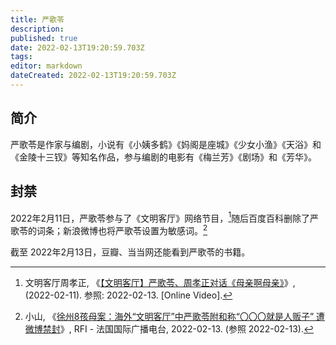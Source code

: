```yaml
---
title: 严歌苓
description:
published: true
date: 2022-02-13T19:20:59.703Z
tags:
editor: markdown
dateCreated: 2022-02-13T19:20:59.703Z
---
```


## 简介

严歌苓是作家与编剧，小说有《小姨多鹤》《妈阁是座城》《少女小渔》《天浴》和《金陵十三钗》等知名作品，参与编剧的电影有《梅兰芳》《剧场》和《芳华》。

## 封禁

2022年2月11日，严歌苓参与了《文明客厅》网络节目，[^FKJQ]随后百度百科删除了严歌苓的词条；新浪微博也将严歌苓设置为敏感词。[^RFI13]

[^FKJQ]: 文明客厅周孝正, 《[【文明客厅】严歌苓、周孝正对话《母亲啊母亲》](https://www.youtube.com/watch?v=FKJQsgmdp-M)》, (2022-02-11). 参照: 2022-02-13. [Online Video].

[^RFI13]: 小山, 《[徐州8孩母案：海外“文明客厅”中严歌苓附和称“〇〇〇就是人贩子” 遭微博禁封](https://web.archive.org/web/20220213125648/https://www.rfi.fr/cn/中国/20220213-徐州8孩母案-海外-文明客厅-中严歌苓附和称-%E4%B9%A0%E8%BF%91%E5%B9%B3就是人贩子-遭微博禁封)》, RFI - 法国国际广播电台, 2022-02-13. (参照 2022-02-13).

截至 2022年2月13日，豆瓣、当当网还能看到严歌苓的书籍。
